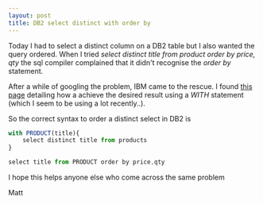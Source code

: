 ```yaml
---
layout: post
title: DB2 select distinct with order by
---
```


Today I had to select a distinct column on a DB2 table but I also wanted
the query ordered. When I tried *select distinct title from product
order by price, qty* the sql compiler complained that it didn't
recognise the *order by* statement.

After a while of googling the problem, IBM came to the rescue. I found
[this
page](http://publib.boulder.ibm.com/infocenter/db2luw/v8/index.jsp?topic=/com.ibm.db2.udb.doc/admin/r0000879.htm)
detailing how a achieve the desired result using a *WITH* statement
(which I seem to be using a lot recently..).

So the correct syntax to order a distinct select in DB2 is

``` {.js name="code"}
with PRODUCT(title){
    select distinct title from products
}

select title from PRODUCT order by price,qty
```

I hope this helps anyone else who come across the same problem

Matt

 









